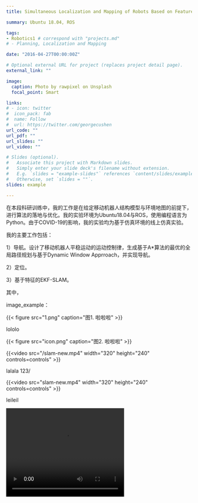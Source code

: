 ```yaml
---
title: Simultaneous Localization and Mapping of Robots Based on Feature Tracking

summary: Ubuntu 18.04, ROS

tags:
- Robotics1	# correspond with "projects.md"
# - Planning, Localization and Mapping

date: "2016-04-27T00:00:00Z"

# Optional external URL for project (replaces project detail page).
external_link: ""

image:
  caption: Photo by rawpixel on Unsplash
  focal_point: Smart

links:
# - icon: twitter
#  icon_pack: fab
#  name: Follow
#  url: https://twitter.com/georgecushen
url_code: ""
url_pdf: ""
url_slides: ""
url_video: ""

# Slides (optional).
#   Associate this project with Markdown slides.
#   Simply enter your slide deck's filename without extension.
#   E.g. `slides = "example-slides"` references `content/slides/example-slides.md`.
#   Otherwise, set `slides = ""`.
slides: example

---
```


在本段科研训练中，我的工作是在给定移动机器人结构模型与环境地图的前提下，进行算法的落地与优化。我的实验环境为Ubuntu18.04​与ROS，使用编程语言为Python。由于COVID-19的影响，我的实验均为基于仿真环境的线上仿真实验。

我的主要工作包括：

1）导航。设计了移动机器人平稳运动的运动控制律，生成基于A*算法的最优的全局路径规划与基于Dynamic Window Apprroach，并实现导航。

2）定位。

3）基于特征的EKF-SLAM。



其中，



image_example：

{{< figure src="1.png" caption="图1. 啦啦啦" >}}



lololo

{{< figure src="icon.png" caption="图2. 啦啦啦" >}}

{{<video src="/slam-new.mp4" width="320" height="240" controls=controls" >}}



lalala 123/

{{<video src="slam-new.mp4" width="320" height="240" controls=controls" >}}

leileil

<video src="../../../assets/media/slam-new.mp4" width="320" height="240" controls="controls"></video>

